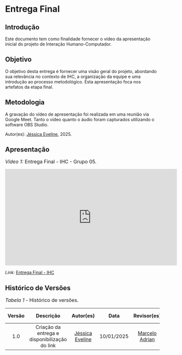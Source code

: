 # Entrega Final

## Introdução

Este documento tem como finalidade fornecer o vídeo da apresentação inicial do projeto de Interação Humano-Computador.

## Objetivo

O objetivo desta entrega é fornecer uma visão geral do projeto, abordando sua relevância no contexto de IHC, a organização da equipe e uma introdução ao processo metodológico. Esta apresentação foca nos artefatos da etapa final.

## Metodologia

A gravação do vídeo de apresentação foi realizada em uma reunião via Google Meet. Tanto o vídeo quanto o áudio foram capturados utilizando o software OBS Studio.

Autor(es): [Jéssica Eveline](https://github.com/xzxjesse), 2025.

## Apresentação

<font size="3"><p style="text-align: left">_Vídeo 1:_ Entrega Final - IHC - Grupo 05.</p></font>

<iframe width="560" height="315" src="https://www.youtube.com/embed/eo0hQJeKayM?si=6qIOqVE_-W7FWPR5" title="YouTube video player" frameborder="0" allow="accelerometer; autoplay; clipboard-write; encrypted-media; gyroscope; picture-in-picture; web-share" referrerpolicy="strict-origin-when-cross-origin" allowfullscreen></iframe>

_Link:_ [Entrega Final - IHC ](https://www.youtube.com/watch?v=eo0hQJeKayM)

## Histórico de Versões

<font size="3"><p style="text-align: left">_Tabela 1_ - Histórico de versões.</p></font>

| Versão |                   Descrição                   |                   Autor(es)                    |    Data    |                     Revisor(es)                     | Data de revisão |
| :----: | :-------------------------------------------: | :--------------------------------------------: | :--------: | :-------------------------------------------------: | :-------------: |
|  1.0   | Criação da entrega e disponibilização do link | [Jéssica Eveline](https://github.com/xzxjesse) | 10/01/2025 | [Marcelo Adrian](https://github.com/Marcelo-Adrian) |   10/01/2025    |
